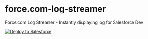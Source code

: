 # force.com-log-streamer
Force.com Log Streamer - Instantly displaying log for Salesforce Dev


<a href="https://githubsfdeploy.herokuapp.com?owner=liratanak&repo=force.com-log-streamer">
  <img alt="Deploy to Salesforce" src="https://raw.githubusercontent.com/afawcett/githubsfdeploy/master/src/main/webapp/resources/img/deploy.png">
</a>
